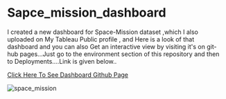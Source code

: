 # Sapce_mission_dashboard

I created a new dashboard for Space-Mission dataset ,which I also uploaded on My Tableau Public profile , and Here is a look of that dashboard and you can also Get an interactive view by visiting it's on git-hub pages...Just go to the environment section of this repository and then to Deployments....Link is given below..

[Click Here To See Dashboard Github Page](https://deepparekh29.github.io/Sapce_mission_dashboard/)

![space_mission](https://user-images.githubusercontent.com/86911558/201661694-e78b3b61-fd15-4d61-acaf-fb8b2bbeb983.png)
